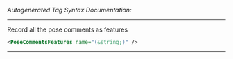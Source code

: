 _Autogenerated Tag Syntax Documentation:_

---
Record all the pose comments as features

```xml
<PoseCommentsFeatures name="(&string;)" />
```



---
